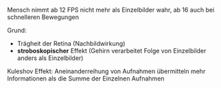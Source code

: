 Mensch nimmt ab 12 FPS nicht mehr als Einzelbilder wahr, ab 16 auch bei schnelleren Bewegungen

Grund:
- Trägheit der Retina (Nachbildwirkung)
- **stroboskopischer** Effekt (Gehirn verarbeitet Folge von Einzelbilder anders als Einzelbilder)

Kuleshov Effekt: Aneinanderreihung von Aufnahmen übermitteln mehr Informationen als die Summe der Einzelnen Aufnahmen